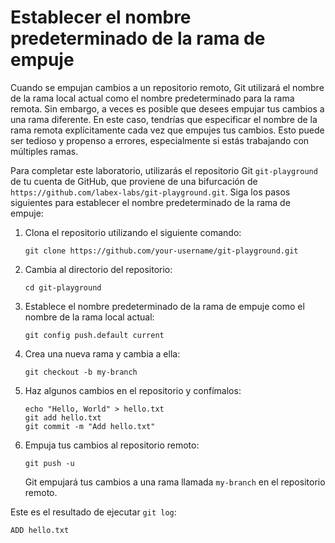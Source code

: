 # Establecer el nombre predeterminado de la rama de empuje

Cuando se empujan cambios a un repositorio remoto, Git utilizará el nombre de la rama local actual como el nombre predeterminado para la rama remota. Sin embargo, a veces es posible que desees empujar tus cambios a una rama diferente. En este caso, tendrías que especificar el nombre de la rama remota explícitamente cada vez que empujes tus cambios. Esto puede ser tedioso y propenso a errores, especialmente si estás trabajando con múltiples ramas.

Para completar este laboratorio, utilizarás el repositorio Git `git-playground` de tu cuenta de GitHub, que proviene de una bifurcación de `https://github.com/labex-labs/git-playground.git`. Siga los pasos siguientes para establecer el nombre predeterminado de la rama de empuje:

1. Clona el repositorio utilizando el siguiente comando:
   ```
   git clone https://github.com/your-username/git-playground.git
   ```
2. Cambia al directorio del repositorio:
   ```
   cd git-playground
   ```
3. Establece el nombre predeterminado de la rama de empuje como el nombre de la rama local actual:
   ```
   git config push.default current
   ```
4. Crea una nueva rama y cambia a ella:
   ```
   git checkout -b my-branch
   ```
5. Haz algunos cambios en el repositorio y confímalos:
   ```
   echo "Hello, World" > hello.txt
   git add hello.txt
   git commit -m "Add hello.txt"
   ```
6. Empuja tus cambios al repositorio remoto:
   ```
   git push -u
   ```
   Git empujará tus cambios a una rama llamada `my-branch` en el repositorio remoto.

Este es el resultado de ejecutar `git log`:

```shell
ADD hello.txt
```
